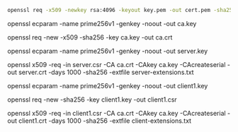 ```bash
openssl req -x509 -newkey rsa:4096 -keyout key.pem -out cert.pem -sha256 -days 10000 -nodes -subj "/C=XX/ST=StateName/L=CityName/O=CompanyName/OU=CompanySectionName/CN=CommonNameOrHostname"
```
openssl ecparam -name prime256v1 -genkey -noout -out ca.key

openssl req -new -x509 -sha256 -key ca.key -out ca.crt

openssl ecparam -name prime256v1 -genkey -noout -out server.key

openssl x509 -req -in server.csr -CA ca.crt -CAkey ca.key -CAcreateserial -out server.crt -days 1000 -sha256 -extfile server-extensions.txt

openssl ecparam -name prime256v1 -genkey -noout -out client1.key

openssl req -new -sha256 -key client1.key -out client1.csr

openssl x509 -req -in client1.csr -CA ca.crt -CAkey ca.key -CAcreateserial -out client1.crt -days 1000 -sha256 -extfile client-extensions.txt
